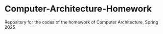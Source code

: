 # Computer-Architecture-Homework

Repository for the codes of the homework of Computer Architecture, Spring 2025
